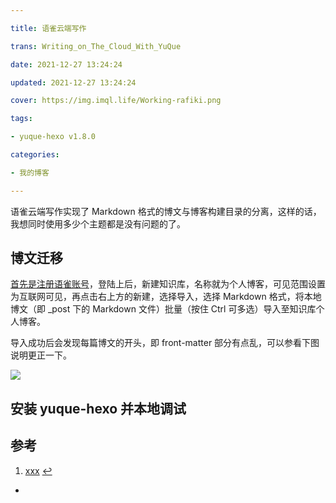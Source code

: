```yaml
---

title: 语雀云端写作

trans: Writing_on_The_Cloud_With_YuQue

date: 2021-12-27 13:24:24

updated: 2021-12-27 13:24:24

cover: https://img.imql.life/Working-rafiki.png

tags:

- yuque-hexo v1.8.0

categories:

- 我的博客

---
```


语雀云端写作实现了 Markdown 格式的博文与博客构建目录的分离，这样的话，我想同时使用多少个主题都是没有问题的了。

<!-- more -->

## 博文迁移

[首先是注册语雀账号](https://www.yuque.com/login?platform=wechat&inviteToken=f6e959505e77f114312173f53ec62f7b8996ef80b543c7af96cf3f987a7b91e4)，登陆上后，新建知识库，名称就为个人博客，可见范围设置为互联网可见，再点击右上方的新建，选择导入，选择 Markdown 格式，将本地博文（即 \_post 下的 Markdown 文件）批量（按住 Ctrl 可多选）导入至知识库个人博客。

导入成功后会发现每篇博文的开头，即 front-matter 部分有点乱，可以参看下图说明更正一下。

![](https://img.imql.life/illustrations/FgkiCR62KP_bdHQeTPGyUlj7K2C0.png)

## 安装 yuque-hexo 并本地调试

## 参考

1. [xxx](https://xxx.xx.xx) [↩](#xxx)

- 


